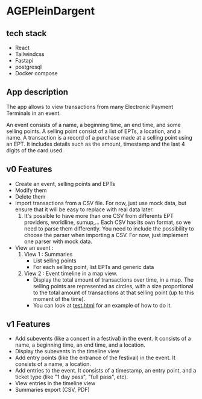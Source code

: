 # AGEPleinDargent

## tech stack 
- React
- Tailwindcss
- Fastapi
- postgresql
- Docker compose

## App description
The app allows to view transactions from many Electronic Payment Terminals in an event.

An event consists of a name, a beginning time, an end time, and some selling points. 
A selling point consist of a list of EPTs, a location, and a name.
A transaction is a record of a purchase made at a selling point using an EPT. It includes details such as the amount, timestamp and the last 4 digits of the card used.

## v0 Features
- Create an event, selling points and EPTs
- Modify them
- Delete them
- Import transactions from a CSV file. For now, just use mock data, but ensure that it will be easy to replace with real data later.
    1. It's possible to have more than one CSV from differents EPT providers, worldline, sumup,... Each CSV has its own format, so we need to parse them differently. You need to include the possibility to choose the parser when importing a CSV. For now, just implement one parser with mock data.
- View an event : 
    1. View 1 : Summaries 
        - List selling points
        - For each selling point, list EPTs and generic data
    2. View 2 : Event timeline in a map view.
        - Display the total amount of transactions over time, in a map. The selling points are represented as circles, with a size proportional to the total amount of transactions at that selling point (up to this moment of the time).
        - You can look at [test.html](test.html) for an example of how to do it.

## v1 Features
- Add subevents (like a concert in a festival) in the event. It consists of a name, a beginning time, an end time, and a location.
- Display the subevents in the timeline view
- Add entry points (like the entrance of the festival) in the event. It consists of a name, a location.
- Add entries to the event. It consists of a timestamp, an entry point, and a ticket type (like "1 day pass", "full pass", etc). 
- View entries in the timeline view
- Summaries export (CSV, PDF)
